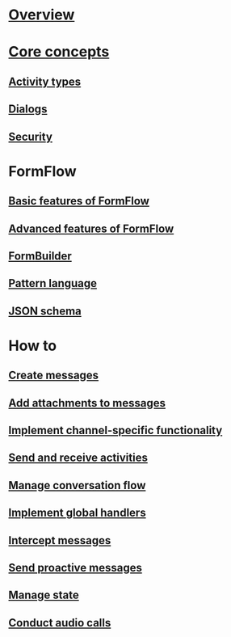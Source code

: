 # [Overview](~/dotnet/index.md)
# [Core concepts](~/dotnet/concepts.md)
## [Activity types](~/dotnet/activities.md)
## [Dialogs](~/dotnet/dialogs.md)
## [Security](~/dotnet/security.md)
# FormFlow
## [Basic features of FormFlow](~/dotnet/formflow.md)
## [Advanced features of FormFlow](~/dotnet/formflow-advanced.md)
## [FormBuilder](~/dotnet/formflow-formbuilder.md)
## [Pattern language](~/dotnet/formflow-pattern-language.md)
## [JSON schema](~/dotnet/formflow-json-schema.md)
# How to
## [Create messages](~/dotnet/create-messages.md)
## [Add attachments to messages](~/dotnet/add-attachments.md)
## [Implement channel-specific functionality](~/dotnet/channeldata.md)
## [Send and receive activities](~/dotnet/connector.md)
## [Manage conversation flow](~/dotnet/manage-conversation-flow.md)
## [Implement global handlers](~/dotnet/global-handlers.md)
## [Intercept messages](~/dotnet/middleware.md)
## [Send proactive messages](~/dotnet/proactive-messages.md)
## [Manage state](~/dotnet/state.md)
## [Conduct audio calls](~/dotnet/audio-calls.md)